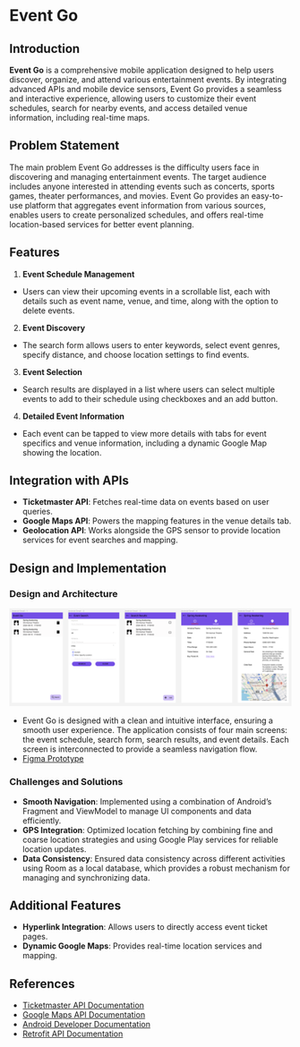 # Event Go

## Introduction
**Event Go** is a comprehensive mobile application designed to help users discover, organize, and attend various entertainment events. By integrating advanced APIs and mobile device sensors, Event Go provides a seamless and interactive experience, allowing users to customize their event schedules, search for nearby events, and access detailed venue information, including real-time maps.

## Problem Statement
The main problem Event Go addresses is the difficulty users face in discovering and managing entertainment events. The target audience includes anyone interested in attending events such as concerts, sports games, theater performances, and movies. Event Go provides an easy-to-use platform that aggregates event information from various sources, enables users to create personalized schedules, and offers real-time location-based services for better event planning.

## Features
1. **Event Schedule Management**
- Users can view their upcoming events in a scrollable list, each with details such as event name, venue, and time, along with the option to delete events.
2. **Event Discovery**
- The search form allows users to enter keywords, select event genres, specify distance, and choose location settings to find events.
3. **Event Selection**
- Search results are displayed in a list where users can select multiple events to add to their schedule using checkboxes and an add button.
4. **Detailed Event Information**
- Each event can be tapped to view more details with tabs for event specifics and venue information, including a dynamic Google Map showing the location.

## Integration with APIs
- **Ticketmaster API**: Fetches real-time data on events based on user queries.
- **Google Maps API**: Powers the mapping features in the venue details tab.
- **Geolocation API**: Works alongside the GPS sensor to provide location services for event searches and mapping.

## Design and Implementation

### Design and Architecture
![screens](/Screens.png)
- Event Go is designed with a clean and intuitive interface, ensuring a smooth user experience. The application consists of four main screens: the event schedule, search form, search results, and event details. Each screen is interconnected to provide a seamless navigation flow.
- [Figma Prototype](https://www.figma.com/design/1TEx1xWQ53WTRAW45sPkmX/Final-Project-Design?node-id=0-1&t=E4xRnjC8RZXozBZ0-1)

### Challenges and Solutions
- **Smooth Navigation**: Implemented using a combination of Android’s Fragment and ViewModel to manage UI components and data efficiently.
- **GPS Integration**: Optimized location fetching by combining fine and coarse location strategies and using Google Play services for reliable location updates.
- **Data Consistency**: Ensured data consistency across different activities using Room as a local database, which provides a robust mechanism for managing and synchronizing data.

## Additional Features
- **Hyperlink Integration**: Allows users to directly access event ticket pages.
- **Dynamic Google Maps**: Provides real-time location services and mapping.

## References
- [Ticketmaster API Documentation](https://developer.ticketmaster.com/products-and-docs/apis/discovery-api/v2/)
- [Google Maps API Documentation](https://developers.google.com/maps/documentation/android-sdk/start)
- [Android Developer Documentation](https://developer.android.com/develop)
- [Retrofit API Documentation](https://square.github.io/retrofit/)